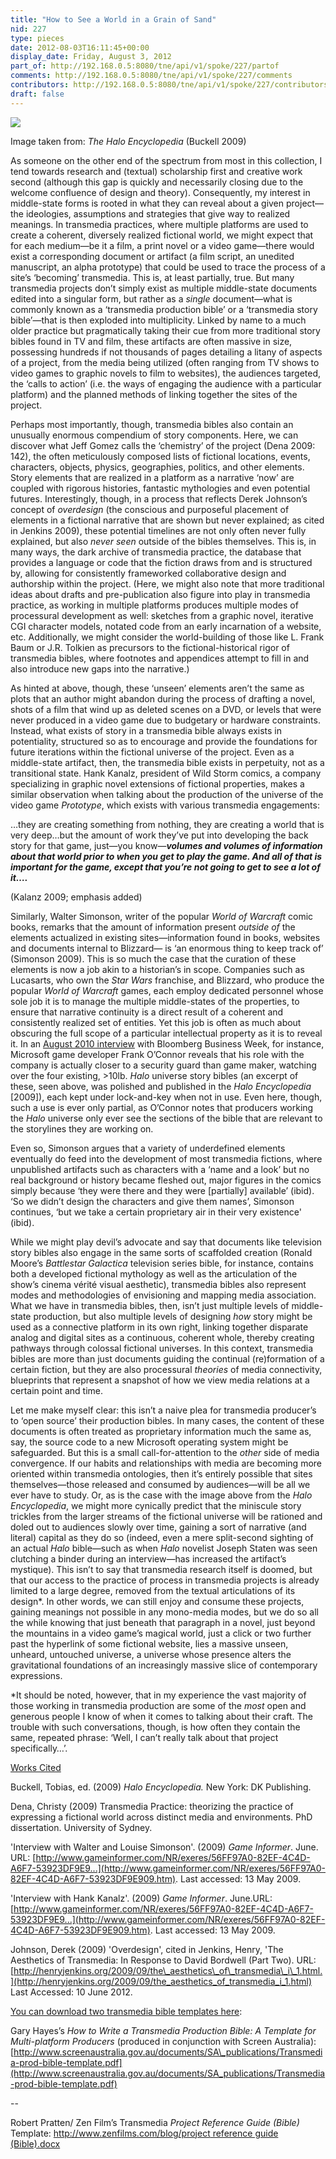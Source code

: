 ```yaml
---
title: "How to See a World in a Grain of Sand"
nid: 227
type: pieces
date: 2012-08-03T16:11:45+00:00
display_date: Friday, August 3, 2012
part_of: http://192.168.0.5:8080/tne/api/v1/spoke/227/partof
comments: http://192.168.0.5:8080/tne/api/v1/spoke/227/comments
contributors: http://192.168.0.5:8080/tne/api/v1/spoke/227/contributors
draft: false
---
```


![](/tne/sites/mediacommons.futureofthebook.org.tne/files/images/story_bible_-_grunt_edit.preview.jpg)

 Image taken from: *The Halo Encyclopedia* (Buckell 2009)

 As someone on the other end of the spectrum from most in this collection, I tend towards research and (textual) scholarship first and creative work second (although this gap is quickly and necessarily closing due to the welcome confluence of design and theory). Consequently, my interest in middle-state forms is rooted in what they can reveal about a given project—the ideologies, assumptions and strategies that give way to realized meanings. In transmedia practices, where multiple platforms are used to create a coherent, diversely realized fictional world, we might expect that for each medium—be it a film, a print novel or a video game—there would exist a corresponding document or artifact (a film script, an unedited manuscript, an alpha prototype) that could be used to trace the process of a site’s ‘becoming’ transmedia. This is, at least partially, true. But many transmedia projects don’t simply exist as multiple middle-state documents edited into a singular form, but rather as a *single* document—what is commonly known as a ‘transmedia production bible’ or a ‘transmedia story bible’—that is then exploded into multiplicity. Linked by name to a much older practice but pragmatically taking their cue from more traditional story bibles found in TV and film, these artifacts are often massive in size, possessing hundreds if not thousands of pages detailing a litany of aspects of a project, from the media being utilized (often ranging from TV shows to video games to graphic novels to film to websites), the audiences targeted, the ‘calls to action’ (i.e. the ways of engaging the audience with a particular platform) and the planned methods of linking together the sites of the project.

 Perhaps most importantly, though, transmedia bibles also contain an unusually enormous compendium of story components. Here, we can discover what Jeff Gomez calls the ‘chemistry’ of the project (Dena 2009: 142), the often meticulously composed lists of fictional locations, events, characters, objects, physics, geographies, politics, and other elements. Story elements that are realized in a platform as a narrative ‘now’ are coupled with rigorous histories, fantastic mythologies and even potential futures. Interestingly, though, in a process that reflects Derek Johnson’s concept of *overdesign* (the conscious and purposeful placement of elements in a fictional narrative that are shown but never explained; as cited in Jenkins 2009), these potential timelines are not only often never fully explained, but also *never seen* outside of the bibles themselves. This is, in many ways, the dark archive of transmedia practice, the database that provides a language or code that the fiction draws from and is structured by, allowing for consistently frameworked collaborative design and authorship within the project. (Here, we might also note that more traditional ideas about drafts and pre-publication also figure into play in transmedia practice, as working in multiple platforms produces multiple modes of processural development as well: sketches from a graphic novel, iterative CGI character models, notated code from an early incarnation of a website, etc. Additionally, we might consider the world-building of those like L. Frank Baum or J.R. Tolkien as precursors to the fictional-historical rigor of transmedia bibles, where footnotes and appendices attempt to fill in and also introduce new gaps into the narrative.)

 As hinted at above, though, these ‘unseen’ elements aren’t the same as plots that an author might abandon during the process of drafting a novel, shots of a film that wind up as deleted scenes on a DVD, or levels that were never produced in a video game due to budgetary or hardware constraints. Instead, what exists of story in a transmedia bible always exists in potentiality, structured so as to encourage and provide the foundations for future iterations within the fictional universe of the project. Even as a middle-state artifact, then, the transmedia bible exists in perpetuity, not as a transitional state. Hank Kanalz, president of Wild Storm comics, a company specializing in graphic novel extensions of fictional properties, makes a similar observation when talking about the production of the universe of the video game *Prototype*, which exists with various transmedia engagements:

 …they are creating something from nothing, they are creating a world that is very deep…but the amount of work they’ve put into developing the back story for that game, just—you know—***volumes and volumes of information about that world prior to when you get to play the game. And all of that is important for the game, except that you’re not going to get to see a lot of it….***

 (Kalanz 2009; emphasis added)

 Similarly, Walter Simonson, writer of the popular *World of Warcraft* comic books, remarks that the amount of information present *outside of* the elements actualized in existing sites—information found in books, websites and documents internal to Blizzard— is ‘an enormous thing to keep track of’ (Simonson 2009). This is so much the case that the curation of these elements is now a job akin to a historian’s in scope. Companies such as Lucasarts, who own the *Star Wars* franchise, and Blizzard, who produce the popular *World of Warcraft* games, each employ dedicated personnel whose sole job it is to manage the multiple middle-states of the properties, to ensure that narrative continuity is a direct result of a coherent and consistently realized set of entities. Yet this job is often as much about obscuring the full scope of a particular intellectual property as it is to reveal it. In an [August 2010 interview](http://www.businessweek.com/magazine/content/10_36/b4193032898394.htm) with Bloomberg Business Week, for instance, Microsoft game developer Frank O’Connor reveals that his role with the company is actually closer to a security guard than game maker, watching over the four existing, &gt;10lb. *Halo* universe story bibles (an excerpt of these, seen above, was polished and published in the *Halo Encyclopedia* \[2009\]), each kept under lock-and-key when not in use. Even here, though, such a use is ever only partial, as O’Connor notes that producers working the *Halo* universe only ever see the sections of the bible that are relevant to the storylines they are working on.

 Even so, Simonson argues that a variety of underdefined elements eventually do feed into the development of most transmedia fictions, where unpublished artifacts such as characters with a ‘name and a look’ but no real background or history became fleshed out, major figures in the comics simply because ‘they were there and they were \[partially\] available’ (ibid). ‘So we didn’t design the characters and give them names’, Simonson continues, ‘but we take a certain proprietary air in their very existence' (ibid).

 While we might play devil’s advocate and say that documents like television story bibles also engage in the same sorts of scaffolded creation (Ronald Moore’s *Battlestar Galactica* television series bible, for instance, contains both a developed fictional mythology as well as the articulation of the show’s cinema vérité visual aesthetic), transmedia bibles also represent modes and methodologies of envisioning and mapping media association. What we have in transmedia bibles, then, isn’t just multiple levels of middle-state production, but also multiple levels of designing *how* story might be used as a connective platform in its own right, linking together disparate analog and digital sites as a continuous, coherent whole, thereby creating pathways through colossal fictional universes. In this context, transmedia bibles are more than just documents guiding the continual (re)formation of a certain fiction, but they are also processural *theories* of media connectivity, blueprints that represent a snapshot of how we view media relations at a certain point and time.

 Let me make myself clear: this isn’t a naive plea for transmedia producer’s to ‘open source’ their production bibles. In many cases, the content of these documents is often treated as proprietary information much the same as, say, the source code to a new Microsoft operating system might be safeguarded. But this is a small call-for-attention to the *other* side of media convergence. If our habits and relationships with media are becoming more oriented within transmedia ontologies, then it’s entirely possible that sites themselves—those released and consumed by audiences—will be all we ever have to study. Or, as is the case with the image above from the *Halo Encyclopedia*, we might more cynically predict that the miniscule story trickles from the larger streams of the fictional universe will be rationed and doled out to audiences slowly over time, gaining a sort of narrative (and literal) capital as they do so (indeed, even a mere split-second sighting of an actual *Halo* bible—such as when *Halo* novelist Joseph Staten was seen clutching a binder during an interview—has increased the artifact’s mystique). This isn’t to say that transmedia research itself is doomed, but that our access to the practice of process in transmedia projects is already limited to a large degree, removed from the textual articulations of its design\*. In other words, we can still enjoy and consume these projects, gaining meanings not possible in any mono-media modes, but we do so all the while knowing that just beneath that paragraph in a novel, just beyond the mountains in a video game’s magical world, just a click or two further past the hyperlink of some fictional website, lies a massive unseen, unheard, untouched universe, a universe whose presence alters the gravitational foundations of an increasingly massive slice of contemporary expressions.

 \*It should be noted, however, that in my experience the vast majority of those working in transmedia production are some of the *most* open and generous people I know of when it comes to talking about their craft. The trouble with such conversations, though, is how often they contain the same, repeated phrase: ‘Well, I can’t really talk about that project specifically…’.

<u>Works Cited</u>

 Buckell, Tobias, ed. (2009) *Halo Encyclopedia.* New York: DK Publishing.

 Dena, Christy (2009) Transmedia Practice: theorizing the practice of expressing a fictional world across distinct media and environments. PhD dissertation. University of Sydney.

 'Interview with Walter and Louise Simonson'. (2009) *Game Informer*. June. URL: [http://www.gameinformer.com/NR/exeres/56FF97A0-82EF-4C4D-A6F7-53923DF9E9...](http://www.gameinformer.com/NR/exeres/56FF97A0-82EF-4C4D-A6F7-53923DF9E909.htm). Last accessed: 13 May 2009.

 'Interview with Hank Kanalz'. (2009) *Game Informer*. June.URL: [http://www.gameinformer.com/NR/exeres/56FF97A0-82EF-4C4D-A6F7-53923DF9E9...](http://www.gameinformer.com/NR/exeres/56FF97A0-82EF-4C4D-A6F7-53923DF9E909.htm). Last accessed: 13 May 2009.

 Johnson, Derek (2009) 'Overdesign', cited in Jenkins, Henry, 'The Aesthetics of Transmedia: In Response to David Bordwell (Part Two). URL: [http://henryjenkins.org/2009/09/the\_aesthetics\_of\_transmedia\_i\_1.html.](http://henryjenkins.org/2009/09/the_aesthetics_of_transmedia_i_1.html) Last Accessed: 10 June 2012.

<div></div><u>You can download two transmedia bible templates here</u>:

 Gary Hayes’s *How to Write a Transmedia Production Bible: A Template for Multi-platform Producers* (produced in conjunction with Screen Australia): [http://www.screenaustralia.gov.au/documents/SA\_publications/Transmedia-prod-bible-template.pdf](http://www.screenaustralia.gov.au/documents/SA_publications/Transmedia-prod-bible-template.pdf)

\--

 Robert Pratten/ Zen Film’s Transmedia *Project Reference Guide (Bible)* Template: [http://www.zenfilms.com/blog/project reference guide (Bible).docx](<http://www.zenfilms.com/blog/project reference guide (Bible).docx >)
